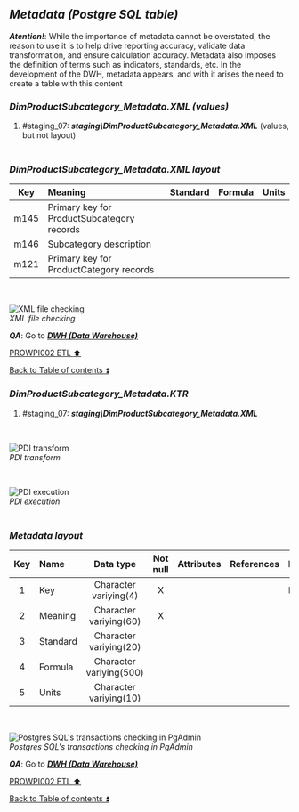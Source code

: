 ## **_Metadata (Postgre SQL table)_**  

**_Atention!_**: While the importance of metadata cannot be overstated, the reason to use it is to help drive reporting accuracy, validate data transformation, and ensure calculation accuracy. Metadata also imposes the definition of terms such as indicators, standards, etc. In the development of the DWH, metadata appears, and with it arises the need to create a table with this content  

### **_DimProductSubcategory\_Metadata.XML (values)_**  
  1. #staging_07: **_staging\DimProductSubcategory\_Metadata.XML_** (values, but not layout)  

### **_<p><br>DimProductSubcategory\_Metadata.XML layout</p>_**  

| Key      	| Meaning                                 | Standard              | Formula                                                                  | Units |
| :-------: | :-------------------------------------- | :-------------------: | :----------------------------------------------------------------------- | :---: |
| m145      | Primary key for ProductSubcategory records |                    |                                                                          |       |
| m146      | Subcategory description                 |                       |                                                                          |       |
| m121      | Primary key for ProductCategory records |                       |                                                                          |       |


   <p><br></p>  
 
  ![XML file checking](https://i.imgur.com/kOBZm6q.png)  
  _XML file checking_  

  **_QA_**: Go to **_[DWH (Data Warehouse)](dwh.md)_**  

[PROWPI002 ETL :arrow_up:](prowpi002_etl_adventureworksdw2022_db.md)  

[Back to Table of contents :arrow_double_up:](../README.md)  


### **_DimProductSubcategory\_Metadata.KTR_**  
  1. #staging_07: **_staging\DimProductSubcategory\_Metadata.XML_**  

   <p><br></p>  

  ![PDI transform](https://i.imgur.com/5m0fWoJ.png)  
  _PDI transform_  

  <p><br></p>  

  ![PDI execution](https://i.imgur.com/QgkXTHu.png)  
  _PDI execution_ 

### **_<p><br>Metadata layout</p>_**  

| Key	| Name                  | Data type              | Not null | Attributes | References            | Description |
| :-: | :-------------------- | :--------------------: | :------: | :--------- | :-------------------- | :-----------| 
| 1   | Key                   | Character variying(4)  | X        |            |                       | PK,FK       |
| 2   | Meaning               | Character variying(60) | X        |            |                       |             |
| 3   | Standard              | Character variying(20) |          |            |                       |             |
| 4   | Formula               | Character variying(500)|          |            |                       |             |
| 5   | Units                 | Character variying(10) |          |            |                       |             |

   <p><br></p>  
 
  ![Postgres SQL's transactions checking in PgAdmin](https://i.imgur.com/z7XKoqc.png)  
  _Postgres SQL's transactions checking in PgAdmin_  

  **_QA_**: Go to **_[DWH (Data Warehouse)](dwh.md)_**  

[PROWPI002 ETL :arrow_up:](prowpi002_etl_adventureworksdw2022_db.md)  

[Back to Table of contents :arrow_double_up:](../README.md)  